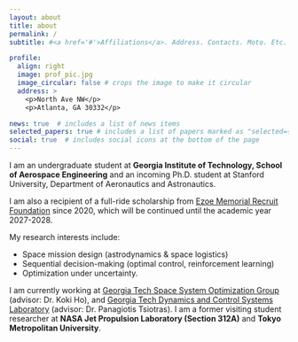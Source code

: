 ```yaml
---
layout: about
title: about
permalink: /
subtitle: #<a href='#'>Affiliations</a>. Address. Contacts. Moto. Etc.

profile:
  align: right
  image: prof_pic.jpg
  image_circular: false # crops the image to make it circular
  address: >
    <p>North Ave NW</p>
    <p>Atlanta, GA 30332</p>

news: true  # includes a list of news items
selected_papers: true # includes a list of papers marked as "selected={true}"
social: true  # includes social icons at the bottom of the page
---
```


I am an undergraduate student at <b>Georgia Institute of Technology, School of Aerospace Engineering</b> and an incoming Ph.D. student at Stanford University, Department of Aeronautics and Astronautics. 

I am also a recipient of a full-ride scholarship from [Ezoe Memorial Recruit Foundation](https://www.recruit-foundation.org/) since 2020, which will be continued until the academic year 2027-2028. 

My research interests include:

- Space mission design (astrodynamics & space logistics)
- Sequential decision-making (optimal control, reinforcement learning)
- Optimization under uncertainty.

I am currently working at [Georgia Tech Space System Optimization Group](https://ssog.ae.gatech.edu/) (advisor: Dr. Koki Ho), and [Georgia Tech Dynamics and Control Systems Laboratory](https://dcsl.gatech.edu/) (advisor: Dr. Panagiotis Tsiotras). I am a former visiting student researcher at <b>NASA Jet Propulsion Laboratory (Section 312A)</b> and <b>Tokyo Metropolitan University</b>.


